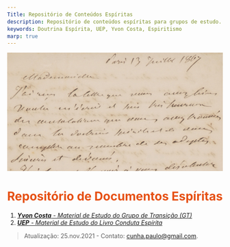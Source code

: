 ```yaml
---
Title: Repositório de Conteúdos Espíritas
description: Repositório de conteúdos espíritas para grupos de estudo.
keywords: Doutrina Espírita, UEP, Yvon Costa, Espiritismo
marp: true
---
```


<!-- 
    Credits: style borowed from Juan Vera del Campo at https://github.com/Juanvvc/markdown-slides
-->
<style>

h1 {
    color: var(--darker-color);
}

section a {
    color: gray;
}

section blockquote {
    border-top: 0.1em dashed var(--extra-back-color);
    font-size: 65%;
    margin-top: auto;
}

:root {
    --main-color: #e65014;
    --darker-color: #e65014;
    --lighter-color: #e26c3e;
    --extra-back-color: rgb(175, 172, 172);
}

section.lead {
    background-color: var(--main-color);
    text-align: center;
    color: white;
    padding: inherit;
}
section.lead h1, section.lead h2, section.lead p, section.lead a {
    color: white;
    padding: 0.5em;
    background-color: inherit;
    margin-bottom: 0;
}
section.lead footer, section.lead header, section.lead:after {
    /* hide header, footer and pagination */
    display: none;
}
section.lead::before {
    /* logo in white */
    filter: invert(100%) saturate(0) brightness(1.8);
}
section.cool-list ol {
    counter-reset: li; /* Initiate a counter */
    list-style: none; /* Remove default numbering */
    padding: 0;
    /*text-shadow: 0 1px 0 rgba(255,255,255,.5);*/
}
section.cool-list li {
    margin-bottom: 0.1em !important;
    margin-top: 0.1em !important;
}
section.cool-list ol > li > em, section.cool-list > ol > li > a {
    position: relative;
    display: block;
    padding: .4em .4em .4em 2em;
    margin: .5em 0;
    background: #ddd;
    color: #444;
    text-decoration: none;
    border-radius: .3em;
    transition: all .3s ease-out;
    font-style: normal;
}
section.cool-list ol > li > em:before, section.cool-list > ol > li > a:before{
    content: counter(li);
    counter-increment: li;
    position: absolute;
    left: -1.3em;
    top: 50%;
    margin-top: -1.3em;
    background: var(--main-color);
    height: 2em;
    width: 2em;
    line-height: 2em;
    border: .3em solid #fff;
    text-align: center;
    font-weight: normal;
    border-radius: 2em;
    transition: all .3s ease-out;
    color: white;
}
section.cool-list > ol > li > em:hover, section.cool-list > ol > li > a:hover{
    background: #eee;
    font-weight: bolder;
}
/* Rotating effect */
/*
section.cool-list ol > li > em:hover:before,section.cool-list ol > li > a:hover:before{
    transform: rotate(360deg);
}*/
/* Lists inside lists */
section.cool-list > ol ol {
    margin: 0 0 0 2em; /* Add some left margin for inner lists */
    font-size: 75%;
    counter-reset: li2; /* Initiate a counter */
}
section.cool-list > ol ol > li > em:before,section.cool-list > ol ol > li > a:before{
    content: counter(li2);
    counter-increment: li2;
}
section.cool-list > ol > li > ul {
    list-style-type: disc;
    margin: 0 0 0 1em;
    font-size: 75%;
}
section.cool-list > ol ol > li > em {
    background: #efefef;
}

</style>

<!-- class: lead -->
![bg right:30% opacity:80%](https://github.com/elymatos/kardec-theme/blob/master/images/banner.jpg?raw=true)
# Repositório de Documentos Espíritas


<!-- _class: cool-list -->
1. *[**Yvon Costa** - Material de Estudo do Grupo de Transição (GT)](gt/index.html)*
1. *[**UEP** - Material de Estudo do Livro Conduta Espírita](condutaespirita/index.html)*

> Atualização: 25.nov.2021 - Contato: cunha.paulo@gmail.com.